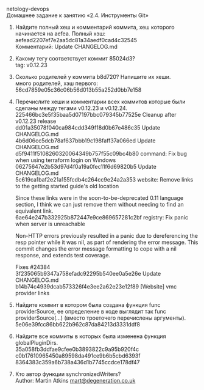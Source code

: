 netology-devops \
Домашнее задание к занятию «2.4. Инструменты Git» 
1. Найдите полный хеш и комментарий коммита, хеш которого начинается на aefea.
Полный хэш: aefead2207ef7e2aa5dc81a34aedf0cad4c32545 \
Комментарий: Update CHANGELOG.md

2. Какому тегу соответствует коммит 85024d3? \
tag: v0.12.23

3. Сколько родителей у коммита b8d720? Напишите их хеши. \
много родителей, хэш первого: 56cd7859e05c36c06b56d013b55a252d0bb7e158

4. Перечислите хеши и комментарии всех коммитов которые были сделаны между тегами v0.12.23 и v0.12.24. \
225466bc3e5f35baa5d07197bbc079345b77525e Cleanup after v0.12.23 release \
dd01a35078f040ca984cdd349f18d0b67e486c35 Update CHANGELOG.md \
4b6d06cc5dcb78af637bbb19c198faff37a066ed Update CHANGELOG.md \
d5f9411f5108260320064349b757f55c09bc4b80 command: Fix bug when using terraform login on Windows \
06275647e2b53d97d4f0a19a0fec11f6d69820b5 Update CHANGELOG.md \
5c619ca1baf2e21a155fcdb4c264cc9e24a2a353  website: Remove links to the getting started guide's old location

    Since these links were in the soon-to-be-deprecated 0.11 language section, I
    think we can just remove them without needing to find an equivalent link. \
6ae64e247b332925b872447e9ce869657281c2bf registry: Fix panic when server is unreachable

    Non-HTTP errors previously resulted in a panic due to dereferencing the
    resp pointer while it was nil, as part of rendering the error message.
    This commit changes the error message formatting to cope with a nil
    response, and extends test coverage.

    Fixes #24384 \
3f235065b9347a758efadc92295b540ee0a5e26e  Update CHANGELOG.md \
b14b74c4939dcab573326f4e3ee2a62e23e12f89 [Website] vmc provider links 


6. Найдите коммит в котором была создана функция func providerSource, ее определение в коде выглядит так func providerSource(...) (вместо троеточего перечислены аргументы). \
 5e06e39fcc86bb622b962c87da84213d3331ddf8

7. Найдите все коммиты в которых была изменена функция globalPluginDirs. \
35a058fb3ddfae9cfee0b3893822c9a95b920f4c \
c0b17610965450a89598da491ce9b6b5cbd6393f \
8364383c359a6b738a436d1b7745ccdce178df47 

8. Кто автор функции synchronizedWriters? \
Author: Martin Atkins <mart@degeneration.co.uk>


